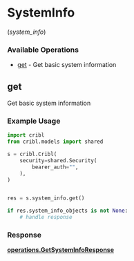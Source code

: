 # SystemInfo
(*system_info*)

### Available Operations

* [get](#get) - Get basic system information

## get

Get basic system information

### Example Usage

```python
import cribl
from cribl.models import shared

s = cribl.Cribl(
    security=shared.Security(
        bearer_auth="",
    ),
)


res = s.system_info.get()

if res.system_info_objects is not None:
    # handle response
```


### Response

**[operations.GetSystemInfoResponse](../../models/operations/getsysteminforesponse.md)**

